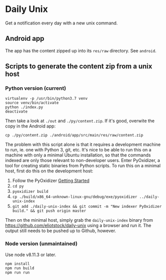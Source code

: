 # Daily Unix

Get a notification every day with a new unix command.

## Android app

The app has the content zipped up into its `res/raw` directory. See `android`.

## Scripts to generate the content zip from a unix host

### Python version (current)

```
virtualenv -p /usr/bin/python3.7 venv
source venv/bin/activate
python ./index.py
deactivate
```

Then take a look at `./out` and `./py/content.zip`. If it's good, overwite the copy in the Android app:

`cp ./py/content.zip ./android/app/src/main/res/raw/content.zip`

The problem with this script alone is that it requires a development machine to run, ie. one with
Python 3, git, etc. It's nice to be able to run this on a machine with only a minimal Ubuntu
installation, so that the commands indexed are only those relevant to non-developer users. Enter
PyOxidizer, a tool for creating static binaries from Python scripts. To run this on a minimal
host, first do this on the development host:

1. Follow the PyOxidizer [Getting Started](https://pyoxidizer.readthedocs.io/en/stable/getting_started.html#)
1. `cd py`
1. `pyoxidizer build`
1. `cp ./build/x86_64-unknown-linux-gnu/debug/exe/pyoxidizer ../daily-unix-index`
1. `git add ./daily-unix-index && git commit -m "New indexer PyOxidizer build." && git push origin master`

Then on the minimal host, simply grab the `daily-unix-index` binary from https://github.com/eliotstock/daily-unix
using a browser and run it. The output still needs to be pushed up to Github, however.

### Node version (unmaintained)

Use node v8.11.3 or later.

```
npm install
npm run build
npm run run
```
